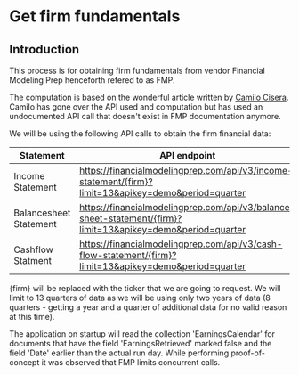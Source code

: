 
# Get firm fundamentals

## Introduction

This process is for obtaining firm fundamentals from vendor Financial Modeling Prep henceforth refered to as FMP.

  

The computation is based on the wonderful article written by [Camilo Cisera](https://codingandfun.com/piotroski-f-score/). Camilo has gone over the API used and computation but has used an undocumented API call that doesn't exist in FMP documentation anymore.

We will be using the following API calls to obtain the firm financial data:

  
| Statement |API endpoint  |
|--|--|
| Income Statement |https://financialmodelingprep.com/api/v3/income-statement/{firm}?limit=13&apikey=demo&period=quarter  |
|Balancesheet Statement|https://financialmodelingprep.com/api/v3/balance-sheet-statement/{firm}?limit=13&apikey=demo&period=quarter|
|Cashflow Statment|https://financialmodelingprep.com/api/v3/cash-flow-statement/{firm}?limit=13&apikey=demo&period=quarter|


  

{firm} will be replaced with the ticker that we are going to request. We will limit to 13 quarters of data as we will be using only two years of data (8 quarters - getting a year and a quarter of additional data for no valid reason at this time).

  

The application on startup will read the collection 'EarningsCalendar' for documents that have the field 'EarningsRetrieved' marked false and the field 'Date' earlier than the actual run day. While performing proof-of-concept it was observed that FMP limits concurrent calls.
<!--stackedit_data:
eyJoaXN0b3J5IjpbLTg0OTEzNDE4NSwtNDAzNDU2NTM0LDE4OD
IwMjI5NjVdfQ==
-->